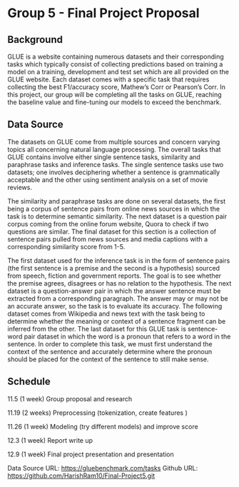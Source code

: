 # Group 5 - Final Project Proposal

## Background
GLUE is a website containing numerous datasets and their corresponding tasks which typically consist of collecting predictions based on training a model on a training, development and test set which are all provided on the GLUE website. Each dataset comes with a specific task that requires collecting the best F1/accuracy score, Mathew’s Corr or Pearson’s Corr. In this project, our group will be completing all the tasks on GLUE, reaching the baseline value and fine-tuning our models to exceed the benchmark. 

## Data Source
The datasets on GLUE come from multiple sources and concern varying topics all concerning natural language processing. The overall tasks that GLUE contains involve either single sentence tasks, similarity and paraphrase tasks and inference tasks. The single sentence tasks use two datasets; one involves deciphering whether a sentence is grammatically acceptable and the other using sentiment analysis on a set of movie reviews. 

The similarity and paraphrase tasks are done on several datasets, the first being a corpus of sentence pairs from online news sources in which the task is to determine semantic similarity. The next dataset is a question pair corpus coming from the online forum website, Quora to check if two questions are similar. The final dataset for this section is a collection of sentence pairs pulled from news sources and media captions with a corresponding similarity score from 1-5. 

The first dataset used for the inference task is in the form of sentence pairs (the first sentence is a premise and the second is a hypothesis) sourced from speech, fiction and government reports. The goal is to see whether the premise agrees, disagrees or has no relation to the hypothesis. The next dataset is a question-answer pair in which the answer sentence must be extracted from a corresponding paragraph. The answer may or may not be an accurate answer, so the task is to evaluate its accuracy. The following dataset comes from Wikipedia and news text with the task being to determine whether the meaning or context of a sentence fragment can be inferred from the other. The last dataset for this GLUE task is sentence-word pair dataset in which the word is a pronoun that refers to a word in the sentence. In order to complete this task, we must first understand the context of the sentence and accurately determine where the pronoun should be placed for the context of the sentence to still make sense.

## Schedule
11.5 (1 week)	Group proposal and research

11.19 (2 weeks)	Preprocessing (tokenization, create features )

11.26 (1 week)	Modeling (try different models) and improve score

12.3 (1 week)	Report write up

12.9 (1 week)	Final project presentation and presentation


 
Data Source URL:
https://gluebenchmark.com/tasks 
Github URL:
https://github.com/HarishRam10/Final-Project5.git
